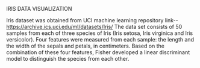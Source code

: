 IRIS DATA VISUALIZATION

Iris dataset was obtained from UCI machine learning repository  link--https://archive.ics.uci.edu/ml/datasets/Iris/
The data set consists of 50 samples from each of three species of Iris (Iris setosa, Iris virginica and Iris versicolor).
Four features were measured from each sample: the length and the width of the sepals and petals, in centimeters.
Based on the combination of these four features, Fisher developed a linear discriminant model to distinguish the species from each other.
